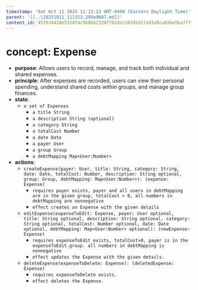 ```yaml
---
timestamp: 'Sat Oct 11 2025 11:13:13 GMT-0400 (Eastern Daylight Time)'
parent: '[[..\20251011_111313.299a9687.md]]'
content_id: 45f634418e232df4c9b8b62320f792d2c10391d17a91e0ca026e5baff7fe6b21
---
```


# concept: Expense

* **purpose**: Allows users to record, manage, and track both individual and shared expenses.
* **principle**: After expenses are recorded, users can view their personal spending, understand shared costs within groups, and manage group finances.
* **state**:
  * `a set of Expenses`
    * `a title String`
    * `a description String (optional)`
    * `a category String`
    * `a totalCost Number`
    * `a date Date`
    * `a payer User`
    * `a group Group`
    * `a debtMapping Map<User:Number>`
* **actions**:
  * `createExpense(payer: User, title: String, category: String, date: Date, totalCost: Number, description: String optional, group: Group, debtMapping: Map<User:Number>): (expense: Expense)`
    * `requires payer exists, payer and all users in debtMapping are in the given group, totalCost > 0, all numbers in debtMapping are nonnegative`
    * `effect creates an Expense with the given details`
  * `editExpense(expenseToEdit: Expense, payer: User optional, title: String optional, description: String optional, category: String optional, totalCost: Number optional, date: Date optional, debtMapping: Map<User:Number> optional): (newExpense: Expense)`
    * `requires expenseToEdit exists, totalCost>0, payer is in the expenseToEdit.group. all numbers in debtMapping is nonnegative`
    * `effect updates the Expense with the given details.`
  * `deleteExpense(expenseToDelete: Expense): (deletedExpense: Expense)`
    * `requires expenseToDelete exists.`
    * `effect deletes the Expense.`
